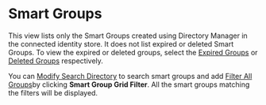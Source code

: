 # Smart Groups

This view lists only the Smart Groups created using Directory Manager in the connected identity
store. It does not list expired or deleted Smart Groups. To view the expired or deleted groups,
select the [Expired Groups](allexpiredgroups.md) or [Deleted Groups](recyclebin/overview.md)
respectively.

You can [Modify Search Directory](allgroups.md#modify-search-directory) to search smart groups and
add [Filter All Groups](allgroups.md#filter-all-groups)by clicking **Smart Group Grid Filter**. All
the smart groups matching the filters will be displayed.
